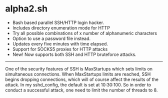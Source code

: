 # alpha2.sh
* Bash based parallel SSH/HTTP login hacker.<br>
* Includes directory enumeration mode for HTTP<br>
* Try all possible combinations of x number of alphanumeric characters<br>
* Option to use a password file instead.<br>
* Updates every five minutes with time elapsed.<br>
* Support for SOCKS5 proxies for HTTP attacks<br>
* New! Now supports both SSH and HTTP bruteforce attacks.
<hr>
One of the security features of SSH is MaxStartups which sets limits on simultaneous connections. When MaxStartups limits are reached, SSH begins dropping connections, which will of course affect the results of the attack. In my sshd_config, the default is set at 10:30:100. So in order to conduct a successful attack, one need to limit the number of threads to 8.
